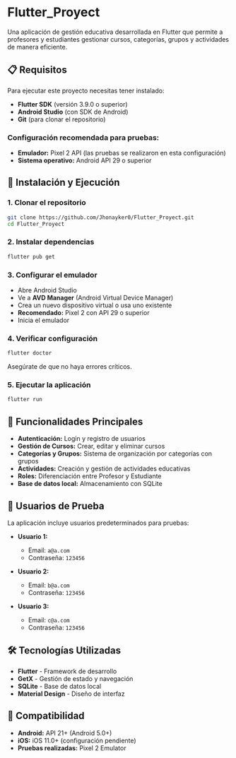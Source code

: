 # Flutter_Proyect

Una aplicación de gestión educativa desarrollada en Flutter que permite a profesores y estudiantes gestionar cursos, categorías, grupos y actividades de manera eficiente.

## 📋 Requisitos

Para ejecutar este proyecto necesitas tener instalado:

- **Flutter SDK** (versión 3.9.0 o superior)
- **Android Studio** (con SDK de Android)
- **Git** (para clonar el repositorio)

### Configuración recomendada para pruebas:

- **Emulador:** Pixel 2 API (las pruebas se realizaron en esta configuración)
- **Sistema operativo:** Android API 29 o superior

## 🚀 Instalación y Ejecución

### 1. Clonar el repositorio

```bash
git clone https://github.com/Jhonayker0/Flutter_Proyect.git
cd Flutter_Proyect
```

### 2. Instalar dependencias

```bash
flutter pub get
```

### 3. Configurar el emulador

- Abre Android Studio
- Ve a **AVD Manager** (Android Virtual Device Manager)
- Crea un nuevo dispositivo virtual o usa uno existente
- **Recomendado:** Pixel 2 con API 29 o superior
- Inicia el emulador

### 4. Verificar configuración

```bash
flutter doctor
```

Asegúrate de que no haya errores críticos.

### 5. Ejecutar la aplicación

```bash
flutter run
```

## 🎯 Funcionalidades Principales

- **Autenticación:** Login y registro de usuarios
- **Gestión de Cursos:** Crear, editar y eliminar cursos
- **Categorías y Grupos:** Sistema de organización por categorías con grupos
- **Actividades:** Creación y gestión de actividades educativas
- **Roles:** Diferenciación entre Profesor y Estudiante
- **Base de datos local:** Almacenamiento con SQLite

## 👥 Usuarios de Prueba

La aplicación incluye usuarios predeterminados para pruebas:

- **Usuario 1:**

  - Email: `a@a.com`
  - Contraseña: `123456`

- **Usuario 2:**

  - Email: `b@a.com`
  - Contraseña: `123456`

- **Usuario 3:**
  - Email: `c@a.com`
  - Contraseña: `123456`

## 🛠️ Tecnologías Utilizadas

- **Flutter** - Framework de desarrollo
- **GetX** - Gestión de estado y navegación
- **SQLite** - Base de datos local
- **Material Design** - Diseño de interfaz

## 📱 Compatibilidad

- **Android:** API 21+ (Android 5.0+)
- **iOS:** iOS 11.0+ (configuración pendiente)
- **Pruebas realizadas:** Pixel 2 Emulator
